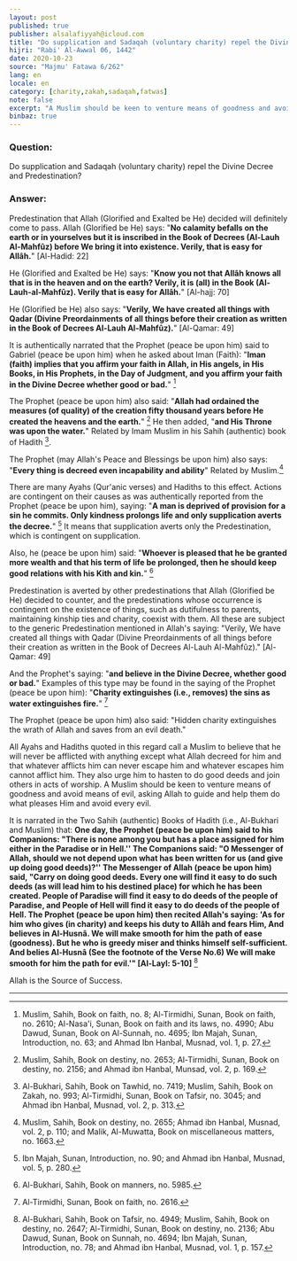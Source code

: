 ```yaml
---
layout: post
published: true
publisher: alsalafiyyah@icloud.com
title: "Do supplication and Sadaqah (voluntary charity) repel the Divine Decree and Predestination?"
hijri: "Rabi' Al-Awwal 06, 1442"
date: 2020-10-23
source: "Majmu' Fatawa 6/262"
lang: en
locale: en
category: [charity,zakah,sadaqah,fatwas]
note: false
excerpt: "A Muslim should be keen to venture means of goodness and avoid means of evil, asking Allah to guide and help them do what pleases Him and avoid every evil."
binbaz: true
---
```


### Question: 
Do supplication and Sadaqah (voluntary charity) repel the Divine Decree and Predestination? 

### Answer:
Predestination that Allah (Glorified and Exalted be He) decided will definitely come to pass. Allah (Glorified be He) says: "**No calamity befalls on the earth or in yourselves but it is inscribed in the Book of Decrees (Al-Lauh Al-Mahfûz) before We bring it into existence. Verily, that is easy for Allâh.**" [Al-Hadid: 22]

He (Glorified and Exalted be He) says: "**Know you not that Allâh knows all that is in the heaven and on the earth? Verily, it is (all) in the Book (Al-Lauh-al-Mahfûz). Verily that is easy for Allâh.**" [Al-hajj: 70]

He (Glorified be He) also says: "**Verily, We have created all things with Qadar (Divine Preordainments of all things before their creation as written in the Book of Decrees Al-Lauh Al-Mahfûz).**" [Al-Qamar: 49]

It is authentically narrated that the Prophet (peace be upon him) said to Gabriel (peace be upon him) when he asked about Iman (Faith): "**Iman (faith) implies that you affirm your faith in Allah, in His angels, in His Books, in His Prophets, in the Day of Judgment, and you affirm your faith in the Divine Decree whether good or bad.**" [^1]

The Prophet (peace be upon him) also said: "**Allah had ordained the measures (of quality) of the creation fifty thousand years before He created the heavens and the earth.**" [^2] He then added, "**and His Throne was upon the water.**" Related by Imam Muslim in his Sahih (authentic) book of Hadith [^3]. 

The Prophet (may Allah's Peace and Blessings be upon him) also says: "**Every thing is decreed even incapability and ability**" Related by Muslim.[^4]

There are many Ayahs (Qur'anic verses) and Hadiths to this effect. Actions are contingent on their causes as was authentically reported from the Prophet (peace be upon him), saying: "**A man is deprived of provision for a sin he commits. Only kindness prolongs life and only supplication averts the decree.**" [^5] It means that supplication averts only the Predestination, which is contingent on supplication.

Also, he (peace be upon him) said: "**Whoever is pleased that he be granted more wealth and that his term of life be prolonged, then he should keep good relations with his Kith and kin.**" [^6]

Predestination is averted by other predestinations that Allah (Glorified be He) decided to counter, and the predestinations whose occurrence is contingent on the existence of things, such as dutifulness to parents, maintaining kinship ties and charity, coexist with them. All these are subject to the generic Predestination mentioned in Allah's saying: "Verily, We have created all things with Qadar (Divine Preordainments of all things before their creation as written in the Book of Decrees Al-Lauh Al-Mahfûz)." [Al-Qamar: 49] 

And the Prophet's saying: "**and believe in the Divine Decree, whether good or bad.**" Examples of this type may be found in the saying of the Prophet (peace be upon him): "**Charity extinguishes (i.e., removes) the sins as water extinguishes fire.**" [^7] 

The Prophet (peace be upon him) also said: "Hidden charity extinguishes the wrath of Allah and saves from an evil death."

All Ayahs and Hadiths quoted in this regard call a Muslim to believe that he will never be afflicted with anything except what Allah decreed for him and that whatever afflicts him can never escape him and whatever escapes him cannot afflict him. They also urge him to hasten to do good deeds and join others in acts of worship. A Muslim should be keen to venture means of goodness and avoid means of evil, asking Allah to guide and help them do what pleases Him and avoid every evil.

It is narrated in the Two Sahih (authentic) Books of Hadith (i.e., Al-Bukhari and Muslim) that: **One day, the Prophet (peace be upon him) said to his Companions: "There is none among you but has a place assigned for him either in the Paradise or in Hell.'' The Companions said: "O Messenger of Allah, should we not depend upon what has been written for us (and give up doing good deeds)?'' The Messenger of Allah (peace be upon him) said, "Carry on doing good deeds. Every one will find it easy to do such deeds (as will lead him to his destined place) for which he has been created. People of Paradise will find it easy to do deeds of the people of Paradise, and People of Hell will find it easy to do deeds of the people of Hell. The Prophet (peace be upon him) then recited Allah's saying: 'As for him who gives (in charity) and keeps his duty to Allâh and fears Him, And believes in Al-Husnâ. We will make smooth for him the path of ease (goodness). But he who is greedy miser and thinks himself self-sufficient. And belies Al-Husnâ (See the footnote of the Verse No.6) We will make smooth for him the path for evil.'" [Al-Layl: 5-10]** [^8]

Allah is the Source of Success. 

---

[^1]: Muslim, Sahih, Book on faith, no. 8; Al-Tirmidhi, Sunan, Book on faith, no. 2610; Al-Nasa'i, Sunan, Book on faith and its laws, no. 4990; Abu Dawud, Sunan, Book on Al-Sunnah, no. 4695; Ibn Majah, Sunan, Introduction, no. 63; and Ahmad Ibn Hanbal, Musnad, vol. 1, p. 27.
[^2]: Muslim, Sahih, Book on destiny, no. 2653; Al-Tirmidhi, Sunan, Book on destiny, no. 2156; and Ahmad ibn Hanbal, Munsad, vol. 2, p. 169.
[^3]: Al-Bukhari, Sahih, Book on Tawhid, no. 7419; Muslim, Sahih, Book on Zakah, no. 993; Al-Tirmidhi, Sunan, Book on Tafsir, no. 3045; and Ahmad ibn Hanbal, Musnad, vol. 2, p. 313.
[^4]: Muslim, Sahih, Book on destiny, no. 2655; Ahmad ibn Hanbal, Musnad, vol. 2, p. 110; and Malik, Al-Muwatta, Book on miscellaneous matters, no. 1663.
[^5]: Ibn Majah, Sunan, Introduction, no. 90; and Ahmad ibn Hanbal, Musnad, vol. 5, p. 280.
[^6]: Al-Bukhari, Sahih, Book on manners, no. 5985.
[^7]: Al-Tirmidhi, Sunan, Book on faith, no. 2616.
[^8]: Al-Bukhari, Sahih, Book on Tafsir, no. 4949; Muslim, Sahih, Book on destiny, no. 2647; Al-Tirmidhi, Sunan, Book on destiny, no. 2136; Abu Dawud, Sunan, Book on Sunnah, no. 4694; Ibn Majah, Sunan, Introduction, no. 78; and Ahmad ibn Hanbal, Musnad, vol. 1, p. 157.
